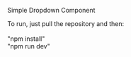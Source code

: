 Simple Dropdown Component

To run, just pull the repository and then:\
\
"npm install"\
"npm run dev"
